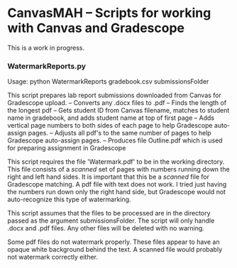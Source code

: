 # CanvasMAH – Scripts for working with Canvas and Gradescope

This is a work in progress.

### WatermarkReports.py
Usage: python WatermarkReports gradebook.csv submissionsFolder

This script prepares lab report submissions downloaded from Canvas for Gradescope upload.
  – Converts any .docx files to .pdf
  – Finds the length of the longest pdf
  – Gets student ID from Canvas filename, matches to student name in gradebook, and adds student name at top of first page
  – Adds vertical page numbers to both sides of each page to help Gradescope auto-assign pages.
  – Adjusts all pdf's to the same number of pages to help Gradescope auto-assign pages.
  – Produces file Outline.pdf which is used for preparing assignment in Gradescope

  This script requires the file 'Watermark.pdf' to be in the working directory. This file consists
    of a _scanned_ set of pages with numbers running down the right and left hand sides. It is
    important that this be a _scanned_ file for Gradescope matching. A pdf file with text does not work.
    I tried just having the numbers run down only the right hand side, but Gradescope would not auto-recognize
    this type of watermarking.

  This script assumes that the files to be processed are in the directory passed as the argument
    submissionsFolder. The script will only handle .docx and .pdf files. Any other files will
    be deleted with no warning.

  Some pdf files do not watermark properly. These files appear to have an opaque white background behind
    the text. A scanned file would probably not watermark correctly either.

